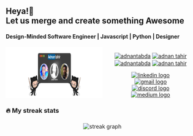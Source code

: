   <strong> <h2>Heya!👋  </br>
      Let us merge and create something Awesome </h2>
</strong>
  <strong><h4>Design-Minded Software Engineer | Javascript | Python | Designer  </h4></strong>

<div style="display: flex" align="center">
<img src="header-Image.png" align="left" alt="Alt Text" style="max-width: 50%;">



<!-- <h4 align="center">Reach out to me on these platforms</h4> -->

###

<div style="display: flex;flex-direction: column;">
<p align="center">
<a href="https://twitter.com/adnantabda" target="blank"><img align="center" src="https://raw.githubusercontent.com/rahuldkjain/github-profile-readme-generator/master/src/images/icons/Social/twitter.svg" alt="adnantabda" height="30" width="40" /></a>
<a href="https://instagram.com/adnantabda" target="blank"><img align="center" src="https://raw.githubusercontent.com/rahuldkjain/github-profile-readme-generator/master/src/images/icons/Social/instagram.svg" alt="adnan tahir" height="30" width="40" /></a>
<a href="https://codeforces.com/profile/adnantabda" target="blank"><img align="center" src="https://raw.githubusercontent.com/rahuldkjain/github-profile-readme-generator/master/src/images/icons/Social/codeforces.svg" alt="adnantabda" height="30" width="40" /></a>
<a href="https://www.leetcode.com/adnantahir" target="blank"><img align="center" src="https://raw.githubusercontent.com/rahuldkjain/github-profile-readme-generator/master/src/images/icons/Social/leet-code.svg" alt="adnan tahir" height="30" width="40" /></a>
</p>
  <a href="https://www.linkedin.com/in/adnantabda/" target="_blank">
    <img src="https://img.shields.io/static/v1?message=LinkedIn&logo=linkedin&label=&color=0077B5&logoColor=white&labelColor=&style=for-the-badge" height="25" alt="linkedin logo"  />
  </a>
  <a href="mailto:adnantabda@gmail.com" target="_blank">
    <img src="https://img.shields.io/static/v1?message=Gmail&logo=gmail&label=&color=D14836&logoColor=white&labelColor=&style=for-the-badge" height="25" alt="gmail logo"  />
  </a>
  <a href="https://discord.com/users/adnantabda/" target="_blank">
    <img src="https://img.shields.io/static/v1?message=Discord&logo=discord&label=&color=7289DA&logoColor=white&labelColor=&style=for-the-badge" height="25" alt="discord logo"  />
  </a>
  <a href="https://medium.com/@adnantabda" target="_blank">
    <img src="https://img.shields.io/static/v1?message=Medium&logo=medium&label=&color=12100E&logoColor=white&labelColor=&style=for-the-badge" height="25" alt="medium logo"  />
  </a>
</div>

</div>


<h3 align="left">🔥 My streak stats </h3>

###

<div align="center">
  <img src="https://streak-stats.demolab.com?user=adnantabda&locale=en&mode=daily&theme=dark&hide_border=false&border_radius=5&order=3" height="220" alt="streak graph"  />
</div>